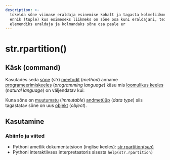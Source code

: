 ```yaml
---
description: >-
  tükelda sõne viimase eraldaja esinemise kohalt ja tagasta kolmeliikmeline
  ennik (tuple) kus esimeseks liikmeks on sõne osa kuni eraldajani, teiseks
  elemendiks eraldaja ja kolmandaks sõne osa peale er
---
```


# str.rpartition\(\)

## Käsk \(command\)

Kasutades seda [sõne](../) \(_str_\) [meetodit](../../../../terminid/sonastik/meetod-method.md) \(_method_\) anname [programeerimiskeeles](../../../../terminid/sonastik/programmeerimiskeel-programming-language.md) \(_programming language_\) käsu mis [loomulikus keeles](../../../../terminid/sonastik/loomulik-keel-natural-language.md) \(_natural language_\) on väljendatav kui: 

Kuna sõne on [muutumatu](../../../../terminid/sonastik/muutumatu-immutable.md) \(_immutable_\) [andmetüüp](../../../../terminid/sonastik/andmetueuep-datatype.md) \(_data type_\) siis tagastatav sõne on uus [objekt](../../../../terminid/sonastik/objekt-object.md) \(_object_\). 

## Kasutamine

### Abiinfo ja viited

* Pythoni ametlik dokumentatsioon \(inglise keeles\): [str.rpartition\(_sep_\)](https://docs.python.org/3/library/stdtypes.html#str.rpartition)
* Pythoni interaktiivses interpretaatoris sisesta `help(str.rpartition)`

